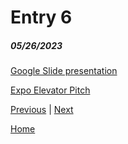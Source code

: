 # Entry 6
##### 05/26/2023

[Google Slide presentation](https://docs.google.com/presentation/d/1FpO-C7nIJPvUqXbL06BDwJoHZ42De3VwB8euvCJHdwM/edit?usp=sharing)

[Expo Elevator Pitch](https://docs.google.com/document/d/1nqYYNOGenyz0VkjIqzm-3_7hI2Qq32CitbT-SmRWnhM/edit?usp=sharing)



[Previous](entry05.md) | [Next](entry07.md)

[Home](../README.md)

